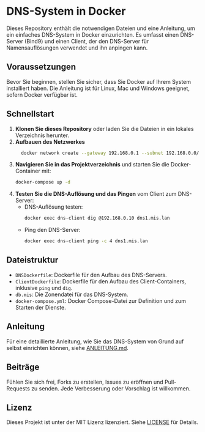 
# DNS-System in Docker

Dieses Repository enthält die notwendigen Dateien und eine Anleitung, um ein einfaches DNS-System in Docker einzurichten. Es umfasst einen DNS-Server (Bind9) und einen Client, der den DNS-Server für Namensauflösungen verwendet und ihn anpingen kann.

## Voraussetzungen

Bevor Sie beginnen, stellen Sie sicher, dass Sie Docker auf Ihrem System installiert haben. Die Anleitung ist für Linux, Mac und Windows geeignet, sofern Docker verfügbar ist.

## Schnellstart

1. **Klonen Sie dieses Repository** oder laden Sie die Dateien in ein lokales Verzeichnis herunter.
2. **Aufbauen des Netzwerkes**
    ```bash
      docker network create --gateway 192.168.0.1 --subnet 192.168.0.0/24 vdnsnet
      ```
3. **Navigieren Sie in das Projektverzeichnis** und starten Sie die Docker-Container mit:
   ```bash
   docker-compose up -d
   ```
4. **Testen Sie die DNS-Auflösung und das Pingen** vom Client zum DNS-Server:
   - DNS-Auflösung testen:
     ```bash
     docker exec dns-client dig @192.168.0.10 dns1.mis.lan
     ```
   - Ping den DNS-Server:
     ```bash
     docker exec dns-client ping -c 4 dns1.mis.lan
     ```

## Dateistruktur

- `DNSDockerfile`: Dockerfile für den Aufbau des DNS-Servers.
- `ClientDockerfile`: Dockerfile für den Aufbau des Client-Containers, inklusive `ping` und `dig`.
- `db.mis`: Die Zonendatei für das DNS-System.
- `docker-compose.yml`: Docker Compose-Datei zur Definition und zum Starten der Dienste.

## Anleitung

Für eine detaillierte Anleitung, wie Sie das DNS-System von Grund auf selbst einrichten können, siehe [ANLEITUNG.md](ANLEITUNG.md).

## Beiträge

Fühlen Sie sich frei, Forks zu erstellen, Issues zu eröffnen und Pull-Requests zu senden. Jede Verbesserung oder Vorschlag ist willkommen.

## Lizenz

Dieses Projekt ist unter der MIT Lizenz lizenziert. Siehe [LICENSE](LICENSE) für Details.
